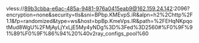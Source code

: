 vless://89b3cbba-e6ac-485a-9481-976a0415eab9@162.159.24.142:2096?encryption=none&security=tls&sni=BPbp.KMEvpS.iR&alpn=h2%2Chttp%2F1.1&fp=randomized&type=ws&host=bpBp.KmeVps.IR&path=%2FEHqNKpqotMud8WgU%2FMjAyLjYxLjE5My4yNDg%3D%3Fed%3D2560#%F0%9F%91%89%F0%9F%86%94%20%40v2ray_configs_pool%60

